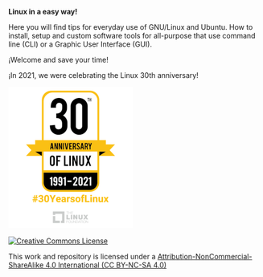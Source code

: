 
**Linux in a easy way!**

Here you will find tips for everyday use of GNU/Linux and Ubuntu. How to install, setup and custom software tools for all-purpose that use command line (CLI) or a Graphic User Interface (GUI).

¡Welcome and save your time!

¡In 2021, we were celebrating the Linux 30th anniversary!

![](https://raw.githubusercontent.com/rogelioprieto/linux-tips/master/_posts/linux-30th-images/30yearsoflinux_1000-247x282.png)




[![Creative Commons License](https://mirrors.creativecommons.org/presskit/buttons/88x31/svg/by-nc-sa.svg)](https://creativecommons.org/licenses/by-nc-sa/4.0/)


This work and repository is licensed under a [Attribution-NonCommercial-ShareAlike 4.0 International (CC BY-NC-SA 4.0)](https://creativecommons.org/licenses/by-nc-sa/4.0/)


